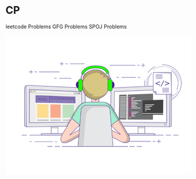 # CP
leetcode Problems
GFG Problems
SPOJ Problems

<!DOCTYPE html>
<html lang="en">
<head>
    <meta charset="UTF-8">
    <meta name="viewport" content="width=device-width, initial-scale=1.0">
</head>
<body>
    <img src="github_cp.gif" alt="pic">
</body>
</html>
